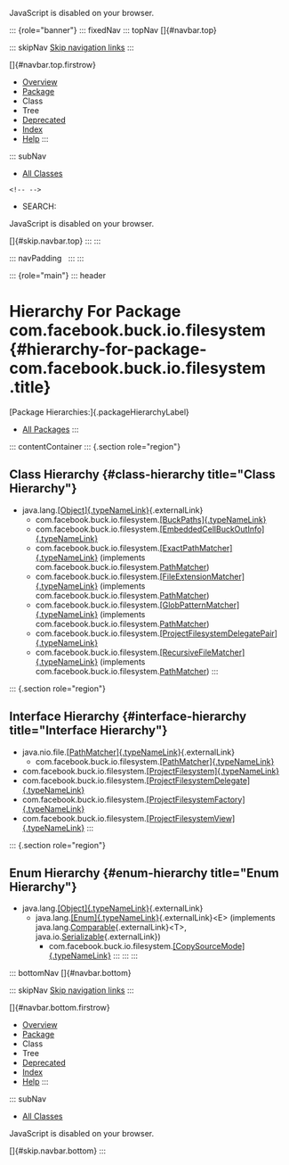 <div>

JavaScript is disabled on your browser.

</div>

::: {role="banner"}
::: fixedNav
::: topNav
[]{#navbar.top}

::: skipNav
[Skip navigation links](#skip.navbar.top "Skip navigation links")
:::

[]{#navbar.top.firstrow}

-   [Overview](../../../../../index.html)
-   [Package](package-summary.html)
-   Class
-   Tree
-   [Deprecated](../../../../../deprecated-list.html)
-   [Index](../../../../../index-all.html)
-   [Help](../../../../../help-doc.html)
:::

::: subNav
-   [All Classes](../../../../../allclasses.html)

```{=html}
<!-- -->
```
-   SEARCH:

<div>

<div>

JavaScript is disabled on your browser.

</div>

</div>

[]{#skip.navbar.top}
:::
:::

::: navPadding
 
:::
:::

::: {role="main"}
::: header
# Hierarchy For Package com.facebook.buck.io.filesystem {#hierarchy-for-package-com.facebook.buck.io.filesystem .title}

[Package Hierarchies:]{.packageHierarchyLabel}

-   [All Packages](../../../../../overview-tree.html)
:::

::: contentContainer
::: {.section role="region"}
## Class Hierarchy {#class-hierarchy title="Class Hierarchy"}

-   java.lang.[[Object]{.typeNameLink}](http://docs.oracle.com/javase/7/docs/api/java/lang/Object.html?is-external=true "class or interface in java.lang"){.externalLink}
    -   com.facebook.buck.io.filesystem.[[BuckPaths]{.typeNameLink}](BuckPaths.html "class in com.facebook.buck.io.filesystem")
    -   com.facebook.buck.io.filesystem.[[EmbeddedCellBuckOutInfo]{.typeNameLink}](EmbeddedCellBuckOutInfo.html "class in com.facebook.buck.io.filesystem")
    -   com.facebook.buck.io.filesystem.[[ExactPathMatcher]{.typeNameLink}](ExactPathMatcher.html "class in com.facebook.buck.io.filesystem")
        (implements
        com.facebook.buck.io.filesystem.[PathMatcher](PathMatcher.html "interface in com.facebook.buck.io.filesystem"))
    -   com.facebook.buck.io.filesystem.[[FileExtensionMatcher]{.typeNameLink}](FileExtensionMatcher.html "class in com.facebook.buck.io.filesystem")
        (implements
        com.facebook.buck.io.filesystem.[PathMatcher](PathMatcher.html "interface in com.facebook.buck.io.filesystem"))
    -   com.facebook.buck.io.filesystem.[[GlobPatternMatcher]{.typeNameLink}](GlobPatternMatcher.html "class in com.facebook.buck.io.filesystem")
        (implements
        com.facebook.buck.io.filesystem.[PathMatcher](PathMatcher.html "interface in com.facebook.buck.io.filesystem"))
    -   com.facebook.buck.io.filesystem.[[ProjectFilesystemDelegatePair]{.typeNameLink}](ProjectFilesystemDelegatePair.html "class in com.facebook.buck.io.filesystem")
    -   com.facebook.buck.io.filesystem.[[RecursiveFileMatcher]{.typeNameLink}](RecursiveFileMatcher.html "class in com.facebook.buck.io.filesystem")
        (implements
        com.facebook.buck.io.filesystem.[PathMatcher](PathMatcher.html "interface in com.facebook.buck.io.filesystem"))
:::

::: {.section role="region"}
## Interface Hierarchy {#interface-hierarchy title="Interface Hierarchy"}

-   java.nio.file.[[PathMatcher]{.typeNameLink}](http://docs.oracle.com/javase/7/docs/api/java/nio/file/PathMatcher.html?is-external=true "class or interface in java.nio.file"){.externalLink}
    -   com.facebook.buck.io.filesystem.[[PathMatcher]{.typeNameLink}](PathMatcher.html "interface in com.facebook.buck.io.filesystem")
-   com.facebook.buck.io.filesystem.[[ProjectFilesystem]{.typeNameLink}](ProjectFilesystem.html "interface in com.facebook.buck.io.filesystem")
-   com.facebook.buck.io.filesystem.[[ProjectFilesystemDelegate]{.typeNameLink}](ProjectFilesystemDelegate.html "interface in com.facebook.buck.io.filesystem")
-   com.facebook.buck.io.filesystem.[[ProjectFilesystemFactory]{.typeNameLink}](ProjectFilesystemFactory.html "interface in com.facebook.buck.io.filesystem")
-   com.facebook.buck.io.filesystem.[[ProjectFilesystemView]{.typeNameLink}](ProjectFilesystemView.html "interface in com.facebook.buck.io.filesystem")
:::

::: {.section role="region"}
## Enum Hierarchy {#enum-hierarchy title="Enum Hierarchy"}

-   java.lang.[[Object]{.typeNameLink}](http://docs.oracle.com/javase/7/docs/api/java/lang/Object.html?is-external=true "class or interface in java.lang"){.externalLink}
    -   java.lang.[[Enum]{.typeNameLink}](http://docs.oracle.com/javase/7/docs/api/java/lang/Enum.html?is-external=true "class or interface in java.lang"){.externalLink}\<E\>
        (implements
        java.lang.[Comparable](http://docs.oracle.com/javase/7/docs/api/java/lang/Comparable.html?is-external=true "class or interface in java.lang"){.externalLink}\<T\>,
        java.io.[Serializable](http://docs.oracle.com/javase/7/docs/api/java/io/Serializable.html?is-external=true "class or interface in java.io"){.externalLink})
        -   com.facebook.buck.io.filesystem.[[CopySourceMode]{.typeNameLink}](CopySourceMode.html "enum in com.facebook.buck.io.filesystem")
:::
:::
:::

::: bottomNav
[]{#navbar.bottom}

::: skipNav
[Skip navigation links](#skip.navbar.bottom "Skip navigation links")
:::

[]{#navbar.bottom.firstrow}

-   [Overview](../../../../../index.html)
-   [Package](package-summary.html)
-   Class
-   Tree
-   [Deprecated](../../../../../deprecated-list.html)
-   [Index](../../../../../index-all.html)
-   [Help](../../../../../help-doc.html)
:::

::: subNav
-   [All Classes](../../../../../allclasses.html)

<div>

<div>

JavaScript is disabled on your browser.

</div>

</div>

[]{#skip.navbar.bottom}
:::
